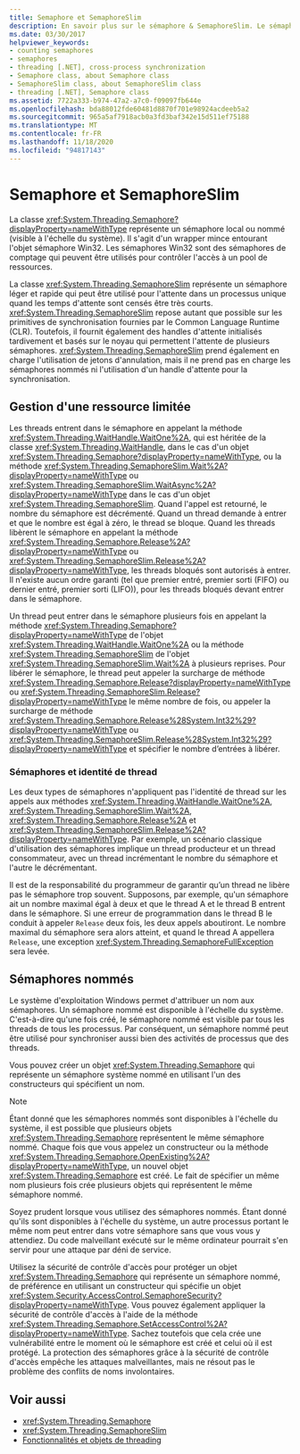 ```yaml
---
title: Semaphore et SemaphoreSlim
description: En savoir plus sur le sémaphore & SemaphoreSlim. Le sémaphore de classe est un wrapper léger autour de l’objet sémaphore Win32. La classe SemaphoreSlim est un sémaphore léger rapide.
ms.date: 03/30/2017
helpviewer_keywords:
- counting semaphores
- semaphores
- threading [.NET], cross-process synchronization
- Semaphore class, about Semaphore class
- SemaphoreSlim class, about SemaphoreSlim class
- threading [.NET], Semaphore class
ms.assetid: 7722a333-b974-47a2-a7c0-f09097fb644e
ms.openlocfilehash: bda88012fde60481d8870f701e98924acdeeb5a2
ms.sourcegitcommit: 965a5af7918acb0a3fd3baf342e15d511ef75188
ms.translationtype: MT
ms.contentlocale: fr-FR
ms.lasthandoff: 11/18/2020
ms.locfileid: "94817143"
---
```

# <a name="semaphore-and-semaphoreslim"></a>Semaphore et SemaphoreSlim

La classe <xref:System.Threading.Semaphore?displayProperty=nameWithType> représente un sémaphore local ou nommé (visible à l'échelle du système). Il s'agit d'un wrapper mince entourant l'objet sémaphore Win32. Les sémaphores Win32 sont des sémaphores de comptage qui peuvent être utilisés pour contrôler l'accès à un pool de ressources.  
  
 La classe <xref:System.Threading.SemaphoreSlim> représente un sémaphore léger et rapide qui peut être utilisé pour l'attente dans un processus unique quand les temps d'attente sont censés être très courts. <xref:System.Threading.SemaphoreSlim> repose autant que possible sur les primitives de synchronisation fournies par le Common Language Runtime (CLR). Toutefois, il fournit également des handles d'attente initialisés tardivement et basés sur le noyau qui permettent l'attente de plusieurs sémaphores. <xref:System.Threading.SemaphoreSlim> prend également en charge l'utilisation de jetons d'annulation, mais il ne prend pas en charge les sémaphores nommés ni l'utilisation d'un handle d'attente pour la synchronisation.  
  
## <a name="managing-a-limited-resource"></a>Gestion d'une ressource limitée  
 Les threads entrent dans le sémaphore en appelant la méthode <xref:System.Threading.WaitHandle.WaitOne%2A>, qui est héritée de la classe <xref:System.Threading.WaitHandle>, dans le cas d'un objet <xref:System.Threading.Semaphore?displayProperty=nameWithType>, ou la méthode <xref:System.Threading.SemaphoreSlim.Wait%2A?displayProperty=nameWithType> ou <xref:System.Threading.SemaphoreSlim.WaitAsync%2A?displayProperty=nameWithType> dans le cas d'un objet <xref:System.Threading.SemaphoreSlim>. Quand l'appel est retourné, le nombre du sémaphore est décrémenté. Quand un thread demande à entrer et que le nombre est égal à zéro, le thread se bloque. Quand les threads libèrent le sémaphore en appelant la méthode <xref:System.Threading.Semaphore.Release%2A?displayProperty=nameWithType> ou <xref:System.Threading.SemaphoreSlim.Release%2A?displayProperty=nameWithType>, les threads bloqués sont autorisés à entrer. Il n'existe aucun ordre garanti (tel que premier entré, premier sorti (FIFO) ou dernier entré, premier sorti (LIFO)), pour les threads bloqués devant entrer dans le sémaphore.  
  
 Un thread peut entrer dans le sémaphore plusieurs fois en appelant la méthode <xref:System.Threading.Semaphore?displayProperty=nameWithType> de l'objet <xref:System.Threading.WaitHandle.WaitOne%2A> ou la méthode <xref:System.Threading.SemaphoreSlim> de l'objet <xref:System.Threading.SemaphoreSlim.Wait%2A> à plusieurs reprises. Pour libérer le sémaphore, le thread peut appeler la surcharge de méthode <xref:System.Threading.Semaphore.Release?displayProperty=nameWithType> ou <xref:System.Threading.SemaphoreSlim.Release?displayProperty=nameWithType> le même nombre de fois, ou appeler la surcharge de méthode <xref:System.Threading.Semaphore.Release%28System.Int32%29?displayProperty=nameWithType> ou <xref:System.Threading.SemaphoreSlim.Release%28System.Int32%29?displayProperty=nameWithType> et spécifier le nombre d’entrées à libérer.  
  
### <a name="semaphores-and-thread-identity"></a>Sémaphores et identité de thread  
 Les deux types de sémaphores n'appliquent pas l'identité de thread sur les appels aux méthodes <xref:System.Threading.WaitHandle.WaitOne%2A>, <xref:System.Threading.SemaphoreSlim.Wait%2A>, <xref:System.Threading.Semaphore.Release%2A> et <xref:System.Threading.SemaphoreSlim.Release%2A?displayProperty=nameWithType>. Par exemple, un scénario classique d'utilisation des sémaphores implique un thread producteur et un thread consommateur, avec un thread incrémentant le nombre du sémaphore et l'autre le décrémentant.  
  
 Il est de la responsabilité du programmeur de garantir qu’un thread ne libère pas le sémaphore trop souvent. Supposons, par exemple, qu'un sémaphore ait un nombre maximal égal à deux et que le thread A et le thread B entrent dans le sémaphore. Si une erreur de programmation dans le thread B le conduit à appeler `Release` deux fois, les deux appels aboutiront. Le nombre maximal du sémaphore sera alors atteint, et quand le thread A appellera `Release`, une exception <xref:System.Threading.SemaphoreFullException> sera levée.  
  
## <a name="named-semaphores"></a>Sémaphores nommés  
 Le système d'exploitation Windows permet d'attribuer un nom aux sémaphores. Un sémaphore nommé est disponible à l'échelle du système. C'est-à-dire qu'une fois créé, le sémaphore nommé est visible par tous les threads de tous les processus. Par conséquent, un sémaphore nommé peut être utilisé pour synchroniser aussi bien des activités de processus que des threads.  
  
 Vous pouvez créer un objet <xref:System.Threading.Semaphore> qui représente un sémaphore système nommé en utilisant l'un des constructeurs qui spécifient un nom.  
  
> [!NOTE]
> Étant donné que les sémaphores nommés sont disponibles à l'échelle du système, il est possible que plusieurs objets <xref:System.Threading.Semaphore> représentent le même sémaphore nommé. Chaque fois que vous appelez un constructeur ou la méthode <xref:System.Threading.Semaphore.OpenExisting%2A?displayProperty=nameWithType>, un nouvel objet <xref:System.Threading.Semaphore> est créé. Le fait de spécifier un même nom plusieurs fois crée plusieurs objets qui représentent le même sémaphore nommé.  
  
 Soyez prudent lorsque vous utilisez des sémaphores nommés. Étant donné qu'ils sont disponibles à l'échelle du système, un autre processus portant le même nom peut entrer dans votre sémaphore sans que vous vous y attendiez. Du code malveillant exécuté sur le même ordinateur pourrait s'en servir pour une attaque par déni de service.  
  
 Utilisez la sécurité de contrôle d'accès pour protéger un objet <xref:System.Threading.Semaphore> qui représente un sémaphore nommé, de préférence en utilisant un constructeur qui spécifie un objet <xref:System.Security.AccessControl.SemaphoreSecurity?displayProperty=nameWithType>. Vous pouvez également appliquer la sécurité de contrôle d'accès à l'aide de la méthode <xref:System.Threading.Semaphore.SetAccessControl%2A?displayProperty=nameWithType>. Sachez toutefois que cela crée une vulnérabilité entre le moment où le sémaphore est créé et celui où il est protégé. La protection des sémaphores grâce à la sécurité de contrôle d'accès empêche les attaques malveillantes, mais ne résout pas le problème des conflits de noms involontaires.  
  
## <a name="see-also"></a>Voir aussi

- <xref:System.Threading.Semaphore>
- <xref:System.Threading.SemaphoreSlim>
- [Fonctionnalités et objets de threading](threading-objects-and-features.md)
